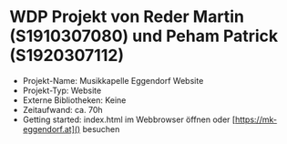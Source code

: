 # WDP Projekt von Reder Martin (S1910307080) und Peham Patrick (S1920307112)

* Projekt-Name: Musikkapelle Eggendorf Website
* Projekt-Typ: Website
* Externe Bibliotheken: Keine
* Zeitaufwand: ca. 70h
* Getting started: index.html im Webbrowser öffnen oder [https://mk-eggendorf.at]() besuchen

